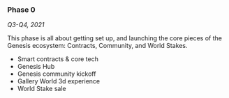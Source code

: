 <h3>Phase 0</h3>
<p><i>Q3-Q4, 2021</i></p>
<p>This phase is all about getting set up, and launching the core pieces of the Genesis ecosystem: Contracts, Community, and World Stakes.</p>
<ul>
<li>Smart contracts & core tech</li>
<li>Genesis Hub</li>
<li>Genesis community kickoff</li>
<li>Gallery World 3d experience</li>
<li>World Stake sale</li>
</ul>
